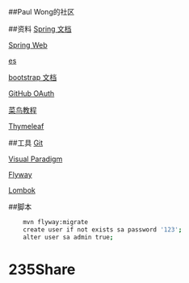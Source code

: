 ##Paul Wong的社区

##资料
[Spring 文档](https://spring.io/guides)

[Spring Web](https://spring.io/guides/gs/serving-web-content/)

[es](https://elasticsearch.cn/explore)

[bootstrap 文档](https://v3.bootcss.com/getting-started/)

[GitHub OAuth](https://developer.github.com/apps/building-oauth-apps/creating-an-oauth-app/)

[菜鸟教程](https://www.runoob.com/)

[Thymeleaf](https://www.thymeleaf.org/doc/tutorials/3.0/usingthymeleaf.html)

##工具
[Git](https://git-scm.com/download)

[Visual Paradigm](https://www.visual-paradigm.com)

[Flyway](https://flywaydb.org/)

[Lombok](https://projectlombok.org/)

##脚本
```bash
    mvn flyway:migrate
    create user if not exists sa password '123';
    alter user sa admin true;
```
# 235Share
